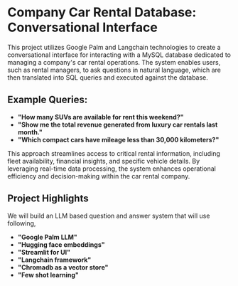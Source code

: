 # Company Car Rental Database: Conversational Interface

This project utilizes Google Palm and Langchain technologies to create a conversational interface for interacting with a MySQL database dedicated to managing a company's car rental operations. The system enables users, such as rental managers, to ask questions in natural language, which are then translated into SQL queries and executed against the database.

## Example Queries:
- **"How many SUVs are available for rent this weekend?"**
- **"Show me the total revenue generated from luxury car rentals last month."**
- **"Which compact cars have mileage less than 30,000 kilometers?"**

This approach streamlines access to critical rental information, including fleet availability, financial insights, and specific vehicle details. By leveraging real-time data processing, the system enhances operational efficiency and decision-making within the car rental company.


## Project Highlights
We will build an LLM based question and answer system that will use following,
- **"Google Palm LLM"**
- **"Hugging face embeddings"**
- **"Streamlit for UI"**
- **"Langchain framework"**
- **"Chromadb as a vector store"**
- **"Few shot learning"**
